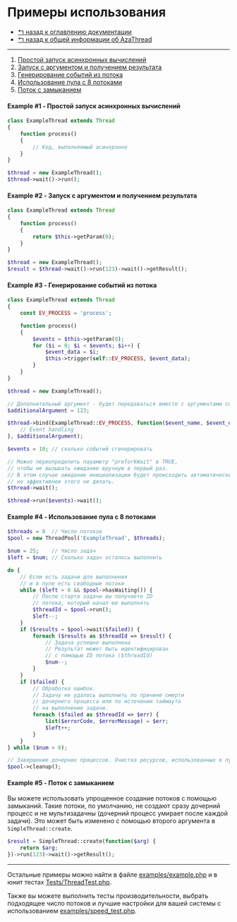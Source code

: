 Примеры использования
=====================

* [↰ назад к оглавлению документации](0.Index.md)
* [↰ назад к общей информации об AzaThread](../../../../)



---



1. [Простой запуск асинхронных вычислений](#example-1------)
2. [Запуск с аргументом и получением результата](#example-2--------)
3. [Генерирование событий из потока](#example-3------)
4. [Использование пула с 8 потоками](#example-4------8-)
5. [Поток с замыканием](#example-5-----)


#### Example #1 - Простой запуск асинхронных вычислений

```php
class ExampleThread extends Thread
{
	function process()
	{
		// Код, выполняемый асинхронно
	}
}

$thread = new ExampleThread();
$thread->wait()->run();
```


#### Example #2 - Запуск с аргументом и получением результата

```php
class ExampleThread extends Thread
{
	function process()
	{
		return $this->getParam(0);
	}
}

$thread = new ExampleThread();
$result = $thread->wait()->run(123)->wait()->getResult();
```


#### Example #3 - Генерирование событий из потока

```php
class ExampleThread extends Thread
{
	const EV_PROCESS = 'process';

	function process()
	{
		$events = $this->getParam(0);
		for ($i = 0; $i < $events; $i++) {
			$event_data = $i;
			$this->trigger(self::EV_PROCESS, $event_data);
		}
	}
}

$thread = new ExampleThread();

// Дополнительный аргумент - будет передаваться вместе с аргументами события.
$additionalArgument = 123;

$thread->bind(ExampleThread::EV_PROCESS, function($event_name, $event_data, $additional_arg)  {
	// Event handling
}, $additionalArgument);

$events = 10; // сколько событий сгенерировать

// Можно переопределить параметр "preforkWait" в TRUE,
// чтобы не вызывать ожидание вручную в первый раз.
// В этом случае ожидание инициализации будет происходить автоматически,
// но эффективнее этого не делать.
$thread->wait();

$thread->run($events)->wait();
```


#### Example #4 - Использование пула с 8 потоками

```php
$threads = 8  // Число потоков
$pool = new ThreadPool('ExampleThread', $threads);

$num = 25;    // Число задач
$left = $num; // Сколько задач осталось выполнить

do {
	// Если есть задачи для выполнения
	// и в пуле есть свободные потоки
	while ($left > 0 && $pool->hasWaiting()) {
		// После старта задачи вы получаете ID
		// потока, который начал ее выполнять
		$threadId = $pool->run();
		$left--;
	}
	if ($results = $pool->wait($failed)) {
		foreach ($results as $threadId => $result) {
			// Задача успешно выполнена
			// Результат может быть идентифицирован
			// с помощью ID потока ($threadId)
			$num--;
		}
	}
	if ($failed) {
		// Обработка ошибок.
		// Задачу не удалось выполнить по причине смерти
		// дочернего процесса или по истечении таймаута
		// на выполнение задачи.
		foreach ($failed as $threadId => $err) {
			list($errorCode, $errorMessage) = $err;
			$left++;
		}
	}
} while ($num > 0);

// Завершение дочерних процессов. Очистка ресурсов, использованных в пуле.
$pool->cleanup();
```


#### Example #5 - Поток с замыканием

Вы можете использовать упрощенное создание потоков с помощью замыканий. Такие потоки, по умолчанию, не создают сразу дочерний процесс и не мультизадачны (дочерний процесс умирает после каждой задачи). Это может быть изменено с помощью второго аргумента в `SimpleThread::create`.

```php
$result = SimpleThread::create(function($arg) {
	return $arg;
})->run(123)->wait()->getResult();
```



---



Остальные примеры можно найти в файле [examples/example.php](../examples/example.php) и в юнит тестах [Tests/ThreadTest.php](../Tests/ThreadTest.php).

Также вы можете выполнить тесты производительности, выбрать подходящее число потоков и лучшие настройки для вашей системы с использованием [examples/speed_test.php](../examples/speed_test.php).
